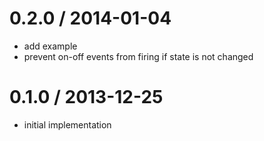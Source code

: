 
0.2.0 / 2014-01-04
==================

 * add example
 * prevent on-off events from firing if state is not changed

0.1.0 / 2013-12-25
==================

 * initial implementation
